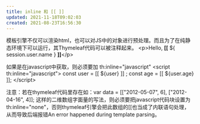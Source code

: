 ```yaml
---
title: inline 和 [[ ]]
updated: 2021-11-18T09:02:03
created: 2021-08-23T16:56:30
---
```


模板引擎不仅可以渲染html，也可以对JS中的对象进行预处理。而且为了在纯静态环境下可以运行，其Thymeleaf代码可以被注释起来。
\<p\>Hello, **\[\[** \${ session.user.name } **\]\]**\</p\>

如果是在javascript中获取，则必须要加 th:inline="javascript"
\<script th:inline="javascript"\>
const user = \[\[ \${user} \]\] ;
const age = \[\[ \${user.age} \]\];
\</script\>

注意：若在thymeleaf代码里存在如：var data = \[\["2012-05-07", 6\], \["2012-04-16", 4\]\]; 这样的二维数组字面量的写法，则必须要把javascript代码块设置为th:inline="none"，否则thymeleaf引擎会把此数组的\[\[也当成了内联语句处理，从而导致后端报错An error happened during template parsing。
